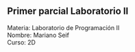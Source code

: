 <h2>Primer parcial Laboratorio II</h2>

<p>Materia: Laboratorio de Programación II<br>Nombre: Mariano Seif<br>Curso: 2D</p>